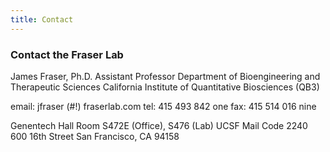 ```yaml
---
title: Contact
---
```



### Contact the Fraser Lab

James Fraser, Ph.D.
Assistant Professor
Department of Bioengineering and Therapeutic Sciences
California Institute of Quantitative Biosciences (QB3)

email: jfraser (#!) fraserlab.com
tel: 415 493 842 one
fax: 415 514 016 nine

Genentech Hall Room S472E (Office), S476 (Lab)
UCSF Mail Code 2240
600 16th Street
San Francisco, CA 94158
